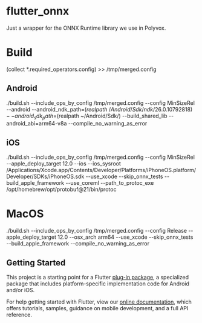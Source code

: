# flutter_onnx

Just a wrapper for the ONNX Runtime library we use in Polyvox.


# Build
(collect *.required_operators.config) >> /tmp/merged.config

## Android

./build.sh --include_ops_by_config /tmp/merged.config --config MinSizeRel --android --android_ndk_path=$(realpath ~/Android/Sdk/ndk/26.0.10792818) --android_sdk_path=$(realpath ~/Android/Sdk/)  --build_shared_lib --android_abi=arm64-v8a --compile_no_warning_as_error 

## iOS

 ./build.sh  --include_ops_by_config /tmp/merged.config  --config MinSizeRel --apple_deploy_target 12.0  --ios --ios_sysroot /Applications/Xcode.app/Contents/Developer/Platforms/iPhoneOS.platform/Developer/SDKs/iPhoneOS.sdk  --use_xcode  --skip_onnx_tests --build_apple_framework --use_coreml --path_to_protoc_exe /opt/homebrew/opt/protobuf@21/bin/protoc      

# MacOS
./build.sh  --include_ops_by_config /tmp/merged.config  --config Release --apple_deploy_target 12.0  --osx_arch arm64 --use_xcode  --skip_onnx_tests --build_apple_framework  --compile_no_warning_as_error


## Getting Started

This project is a starting point for a Flutter
[plug-in package](https://flutter.dev/developing-packages/),
a specialized package that includes platform-specific implementation code for
Android and/or iOS.

For help getting started with Flutter, view our
[online documentation](https://flutter.dev/docs), which offers tutorials,
samples, guidance on mobile development, and a full API reference.

